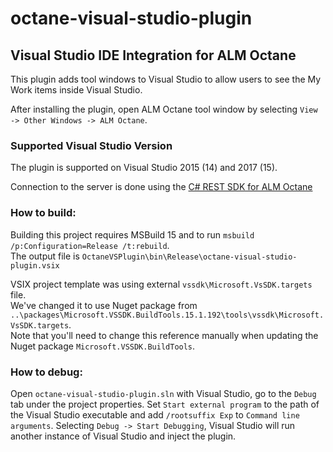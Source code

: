 ﻿# octane-visual-studio-plugin
## Visual Studio IDE Integration for ALM Octane

This plugin adds tool windows to Visual Studio to allow users to see the My Work items inside Visual Studio.

After installing the plugin, open ALM Octane tool window by selecting `View -> Other Windows -> ALM Octane`.

### Supported Visual Studio Version

The plugin is supported on Visual Studio 2015 (14) and 2017 (15).

Connection to the server is done using the [C# REST SDK for ALM Octane](https://github.com/MicroFocus/alm-octane-csharp-rest-sdk)

### How to build:

Building this project requires MSBuild 15 and to run `msbuild /p:Configuration=Release /t:rebuild`.  
The output file is `OctaneVSPlugin\bin\Release\octane-visual-studio-plugin.vsix`

VSIX project template was using external `vssdk\Microsoft.VsSDK.targets` file.  
We've changed it to use Nuget package from `..\packages\Microsoft.VSSDK.BuildTools.15.1.192\tools\vssdk\Microsoft.VsSDK.targets`.  
Note that you'll need to change this reference manually when updating the Nuget package `Microsoft.VSSDK.BuildTools`.

### How to debug: 

Open `octane-visual-studio-plugin.sln` with Visual Studio, go to the `Debug` tab under the project properties.
Set `Start external program` to the path of the Visual Studio executable and add `/rootsuffix Exp` to `Command line arguments`.
Selecting `Debug -> Start Debugging`, Visual Studio will run another instance of Visual Studio and inject the plugin.